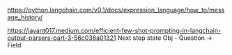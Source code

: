 
https://python.langchain.com/v0.1/docs/expression_language/how_to/message_history/

https://jayant017.medium.com/efficient-few-shot-prompting-in-langchain-output-parsers-part-3-56c036a01321
Next step state
    Obj - Question -> Field